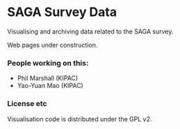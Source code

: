 # SAGA Survey Data

Visualising and archiving data related to the SAGA survey. 

Web pages under construction.

### People working on this:

* Phil Marshall (KIPAC)
* Yao-Yuan Mao (KIPAC)

### License etc

Visualisation code is distributed under the GPL v2.
